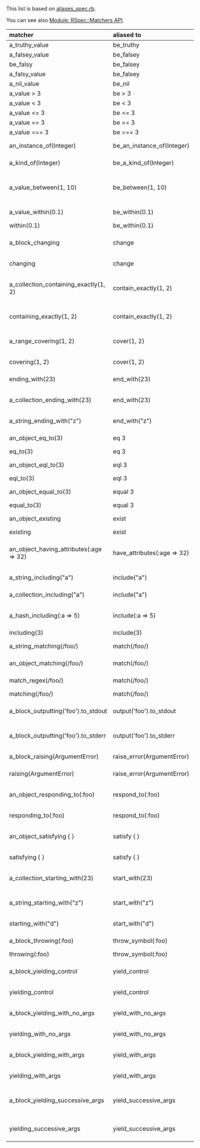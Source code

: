 This list is based on [aliases_spec.rb](https://raw.githubusercontent.com/rspec/rspec-expectations/6f975b08c996b1014654334229d5d4b020055690/spec/rspec/matchers/aliases_spec.rb).

You can see also [Module: RSpec::Matchers API](http://rubydoc.info/github/rspec/rspec-expectations/RSpec/Matchers).

|matcher|aliased to|description|
|:------|:---------|:----------|
|a_truthy_value|be_truthy|a truthy value|
|a_falsey_value|be_falsey|a falsey value|
|be_falsy|be_falsey|be falsy|
|a_falsy_value|be_falsey|a falsy value|
|a_nil_value|be_nil|a nil value|
|a_value > 3|be > 3|a value > 3|
|a_value < 3|be < 3|a value < 3|
|a_value <= 3|be <= 3|a value <= 3|
|a_value == 3|be == 3|a value == 3|
|a_value === 3|be === 3|a value === 3|
|an_instance_of(Integer)|be_an_instance_of(Integer)|an instance of Integer|
|a_kind_of(Integer)|be_a_kind_of(Integer)|a kind of Integer|
|a_value_between(1, 10)|be_between(1, 10)|a value between 1 and 10 (inclusive)|
|a_value_within(0.1)|be_within(0.1)|a value within 0.1 of 3|
|within(0.1)|be_within(0.1)|within 0.1 of 3|
|a_block_changing|change|a block changing result|
|changing|change|changing result|
|a_collection_containing_exactly(1, 2)|contain_exactly(1, 2)|a collection containing exactly 1 and 2|
|containing_exactly(1, 2)|contain_exactly(1, 2)|containing exactly 1 and 2|
|a_range_covering(1, 2)|cover(1, 2)|a range covering 1 and 2|
|covering(1, 2)|cover(1, 2)|covering 1 and 2|
|ending_with(23)|end_with(23)|ending with 23|
|a_collection_ending_with(23)|end_with(23)|a collection ending with 23|
|a_string_ending_with("z")|end_with("z")|a string ending with 'z'|
|an_object_eq_to(3)|eq 3|an object eq to 3|
|eq_to(3)|eq 3|eq to 3|
|an_object_eql_to(3)|eql 3|an object eql to 3|
|eql_to(3)|eql 3|eql to 3|
|an_object_equal_to(3)|equal 3|an object equal to 3|
|equal_to(3)|equal 3|equal to 3|
|an_object_existing|exist|an object existing|
|existing|exist|existing|
|an_object_having_attributes(:age => 32)|have_attributes(:age => 32)|an object having attributes {:age => 32}|
|a_string_including("a")|include("a")|a string including 'a'|
|a_collection_including("a")|include("a")|a collection including 'a'|
|a_hash_including(:a => 5)|include(:a => 5)|a hash including {:a => 5}|
|including(3)|include(3)|including 3|
|a_string_matching(/foo/)|match(/foo/)|a string matching /foo/|
|an_object_matching(/foo/)|match(/foo/)|an object matching /foo/|
|match_regex(/foo/)|match(/foo/)|match regex /foo/|
|matching(/foo/)|match(/foo/)|matching /foo/|
|a_block_outputting('foo').to_stdout|output('foo').to_stdout|a block outputting 'foo' to stdout|
|a_block_outputting('foo').to_stderr|output('foo').to_stderr|a block outputting 'foo' to stderr|
|a_block_raising(ArgumentError)|raise_error(ArgumentError)|a block raising ArgumentError|
|raising(ArgumentError)|raise_error(ArgumentError)|raising ArgumentError|
|an_object_responding_to(:foo)|respond_to(:foo)|an object responding to #foo|
|responding_to(:foo)|respond_to(:foo)|responding to #foo|
|an_object_satisfying { }|satisfy { }|an object satisfying block|
|satisfying { }|satisfy { }|satisfying block|
|a_collection_starting_with(23)|start_with(23)|a collection starting with 23|
|a_string_starting_with("z")|start_with("z")|a string starting with 'z'|
|starting_with("d")|start_with("d")|starting with 'd'|
|a_block_throwing(:foo)|throw_symbol(:foo)|a block throwing :foo|
|throwing(:foo)|throw_symbol(:foo)|throwing :foo|
|a_block_yielding_control|yield_control|a block yielding control|
|yielding_control|yield_control|yielding control|
|a_block_yielding_with_no_args|yield_with_no_args|a block yielding with no args|
|yielding_with_no_args|yield_with_no_args|yielding with no args|
|a_block_yielding_with_args|yield_with_args|a block yielding with args|
|yielding_with_args|yield_with_args|yielding with args|
|a_block_yielding_successive_args|yield_successive_args|a block yielding successive args()|
|yielding_successive_args|yield_successive_args|yielding successive args()|

